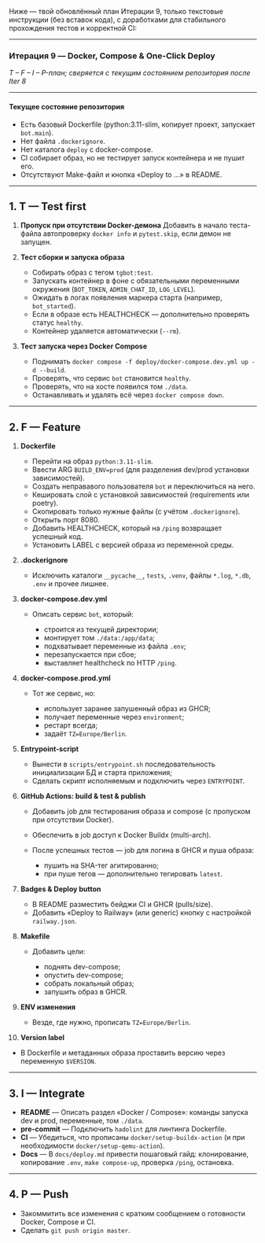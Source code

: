 Ниже — твой обновлённый план Итерации 9, только текстовые инструкции (без вставок кода), с доработками для стабильного прохождения тестов и корректной CI:

---

### Итерация 9 — Docker, Compose & One-Click Deploy

*T – F – I – P-план; сверяется с текущим состоянием репозитория после Iter 8*

---

#### Текущее состояние репозитория

* Есть базовый Dockerfile (python:3.11-slim, копирует проект, запускает `bot.main`).
* Нет файла `.dockerignore`.
* Нет каталога `deploy` с docker-compose.
* CI собирает образ, но не тестирует запуск контейнера и не пушит его.
* Отсутствуют Make-файл и кнопка «Deploy to …» в README.

---

## 1. T — Test first

1. **Пропуск при отсутствии Docker-демона**
   Добавить в начало теста-файла автопроверку `docker info` и `pytest.skip`, если демон не запущен.
2. **Тест сборки и запуска образа**

   * Собирать образ с тегом `tgbot:test`.
   * Запускать контейнер в фоне с обязательными переменными окружения (`BOT_TOKEN`, `ADMIN_CHAT_ID`, `LOG_LEVEL`).
   * Ожидать в логах появления маркера старта (например, `bot_started`).
   * Если в образе есть HEALTHCHECK — дополнительно проверять статус `healthy`.
   * Контейнер удаляется автоматически (`--rm`).
3. **Тест запуска через Docker Compose**

   * Поднимать `docker compose -f deploy/docker-compose.dev.yml up -d --build`.
   * Проверять, что сервис `bot` становится `healthy`.
   * Проверять, что на хосте появился том `./data`.
   * Останавливать и удалять всё через `docker compose down`.

---

## 2. F — Feature

1. **Dockerfile**

   * Перейти на образ `python:3.11-slim`.
   * Ввести ARG `BUILD_ENV=prod` (для разделения dev/prod установки зависимостей).
   * Создать неправавого пользователя `bot` и переключиться на него.
   * Кешировать слой с установкой зависимостей (requirements или poetry).
   * Скопировать только нужные файлы (с учётом `.dockerignore`).
   * Открыть порт 8080.
   * Добавить HEALTHCHECK, который на `/ping` возвращает успешный код.
   * Установить LABEL с версией образа из переменной среды.
2. **.dockerignore**

   * Исключить каталоги `__pycache__`, `tests`, `.venv`, файлы `*.log`, `*.db`, `.env` и прочее лишнее.
3. **docker-compose.dev.yml**

   * Описать сервис `bot`, который:

     * строится из текущей директории;
     * монтирует том `./data:/app/data`;
     * подхватывает переменные из файла `.env`;
     * перезапускается при сбое;
     * выставляет healthcheck по HTTP `/ping`.
4. **docker-compose.prod.yml**

   * Тот же сервис, но:

     * использует заранее запушенный образ из GHCR;
     * получает переменные через `environment`;
     * рестарт всегда;
     * задаёт `TZ=Europe/Berlin`.
5. **Entrypoint-script**

   * Вынести в `scripts/entrypoint.sh` последовательность инициализации БД и старта приложения;
   * Сделать скрипт исполняемым и подключить через `ENTRYPOINT`.
6. **GitHub Actions: build & test & publish**

   * Добавить job для тестирования образа и compose (с пропуском при отсутствии Docker).
   * Обеспечить в job доступ к Docker Buildx (multi-arch).
   * После успешных тестов — job для логина в GHCR и пуша образа:

     * пушить на SHA-тег агитированно;
     * при пуше тегов — дополнительно тегировать `latest`.
7. **Badges & Deploy button**

   * В README разместить бейджи CI и GHCR (pulls/size).
   * Добавить «Deploy to Railway» (или generic) кнопку с настройкой `railway.json`.
8. **Makefile**

   * Добавить цели:

     * поднять dev-compose;
     * опустить dev-compose;
     * собрать локальный образ;
     * запушить образ в GHCR.
9. **ENV изменения**

   * Везде, где нужно, прописать `TZ=Europe/Berlin`.
10. **Version label**

* В Dockerfile и метаданных образа проставить версию через переменную `$VERSION`.

---

## 3. I — Integrate

* **README**
  — Описать раздел «Docker / Compose»: команды запуска dev и prod, переменные, том `./data`.
* **pre-commit**
  — Подключить `hadolint` для линтинга Dockerfile.
* **CI**
  — Убедиться, что прописаны `docker/setup-buildx-action` (и при необходимости `docker/setup-qemu-action`).
* **Docs**
  — В `docs/deploy.md` привести пошаговый гайд: клонирование, копирование `.env`, `make compose-up`, проверка `/ping`, остановка.

---

## 4. P — Push

* Закоммитить все изменения с кратким сообщением о готовности Docker, Compose и CI.
* Сделать `git push origin master`.

